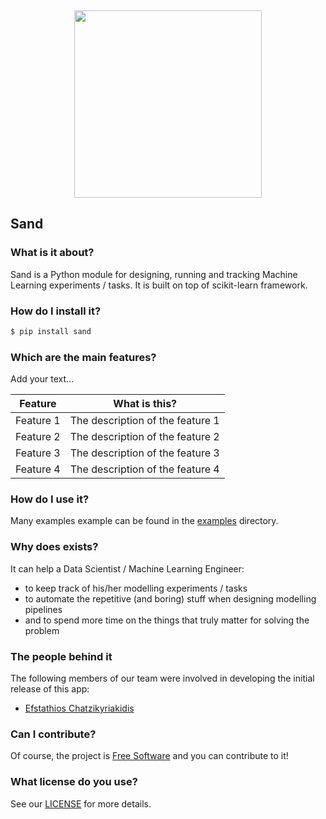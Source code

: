 <br /><p align="center"><a href="https://www.medoid.ai/" target="_blank"><img src="https://www.medoid.ai/wp-content/uploads/2020/05/medoid-ai-logo-2.png" width="300px;" /></a></p>

## Sand

### What is it about?

Sand is a Python module for designing, running and tracking Machine Learning experiments / tasks. It is built on top of scikit-learn framework.

### How do I install it?

```sh
$ pip install sand
```

### Which are the main features?

Add your text...

| Feature   | What is this?                    |
|-----------|----------------------------------|
| Feature 1 | The description of the feature 1 |
| Feature 2 | The description of the feature 2 |
| Feature 3 | The description of the feature 3 |
| Feature 4 | The description of the feature 4 |

### How do I use it?

Many examples example can be found in the [examples](examples) directory.

### Why does exists?

It can help a Data Scientist / Machine Learning Engineer:

* to keep track of his/her modelling experiments / tasks
* to automate the repetitive (and boring) stuff when designing modelling pipelines
* and to spend more time on the things that truly matter for solving the problem

### The people behind it

The following members of our team were involved in developing the initial release of this app:

* [Efstathios Chatzikyriakidis](https://github.com/echatzikyriakidis)

### Can I contribute?

Of course, the project is [Free Software](https://www.gnu.org/philosophy/free-sw.en.html) and you can contribute to it!

### What license do you use?

See our [LICENSE](LICENSE) for more details.
